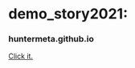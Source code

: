 # demo_story2021:
### huntermeta.github.io
<a href="https://huntermeta.github.io" target="_blank">Click it.</a>

